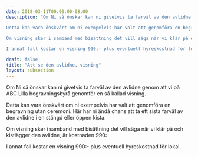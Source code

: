 ```yaml
---
date: 2018-03-11T00:00:00-08:00
description: "Om Ni så önskar kan ni givetvis ta farväl av den avlidne genom att vi på ABC Lilla begravningsbyrå genomför en så kallad visning.

Detta kan vara önskvärt om ni exempelvis har valt att genomföra en begravning utan ceremoni. Här har ni ändå chans att ta ett sista farväl av den avlidne i en stängd eller öppen kista.

Om visning sker i samband med bisättning det vill säga när vi klär på och kistlägger den avlidne, är kostnaden 990:-

I annat fall kostar en visning 990:- plus eventuell hyreskostnad för lokal."

draft: false
title: "Att se den avlidne, visning"
layout: subsection
---
```



Om Ni så önskar kan ni givetvis ta farväl av den avlidne genom att vi på ABC Lilla begravningsbyrå genomför en så kallad visning.

Detta kan vara önskvärt om ni exempelvis har valt att genomföra en begravning utan ceremoni. Här har ni ändå chans att ta ett sista farväl av den avlidne i en stängd eller öppen kista.

Om visning sker i samband med bisättning det vill säga när vi klär på och kistlägger den avlidne, är kostnaden 990:-

I annat fall kostar en visning 990:- plus eventuell hyreskostnad för lokal.
